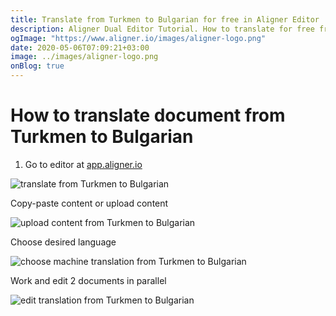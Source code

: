 ```yaml
---
title: Translate from Turkmen to Bulgarian for free in Aligner Editor
description: Aligner Dual Editor Tutorial. How to translate for free from Turkmen to Bulgarian. Aligner is multilingual document management platform. 
ogImage: "https://www.aligner.io/images/aligner-logo.png"
date: 2020-05-06T07:09:21+03:00
image: ../images/aligner-logo.png
onBlog: true
---
```


# How to translate document from Turkmen to Bulgarian

1. Go to editor at [app.aligner.io](https://app.aligner.io "Aligner App web page")

![translate from Turkmen to Bulgarian](../aligner-blank-editor.png "translate from Turkmen to Bulgarian")

Copy-paste content or upload content

![upload content from Turkmen to Bulgarian](../aligner-uploaded-document.png "upload content from Turkmen to Bulgarian")

Choose desired language

![choose machine translation from Turkmen to Bulgarian](../aligner-language-dropdown.png "choose machine translation from Turkmen to Bulgarian")

Work and edit 2 documents in parallel

![edit translation from Turkmen to Bulgarian](../aligner-double-sitded-editor.png "edit translation from Turkmen to Bulgarian")


